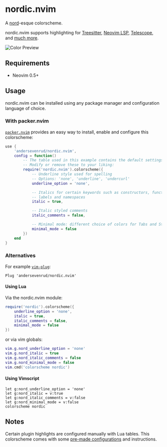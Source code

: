 # nordic.nvim

A [nord](https://www.nordtheme.com/)-esque colorscheme.

nordic.nvim supports highlighting for [Treesitter](https://github.com/nvim-treesitter/nvim-treesitter),
[Neovim LSP](https://neovim.io/doc/user/lsp.html), [Telescope](https://github.com/nvim-telescope/telescope.nvim/),
and [much more](https://github.com/andersevenrud/nordic.nvim/tree/main/lua/nordic/colors).

![Color Preview](https://user-images.githubusercontent.com/42545625/112913430-935a6a80-90c7-11eb-867e-394b1790a14f.png)

## Requirements

* Neovim 0.5+

## Usage

nordic.nvim can be installed using any package manager and configuration language
of choice.

### With packer.nvim

[`packer.nvim`](https://github.com/wbthomason/packer.nvim) provides an easy way
to install, enable and configure this colorscheme:

``` lua
use {
    'andersevenrud/nordic.nvim',
    config = function()
        -- The table used in this example contains the default settings.
        -- Modify or remove these to your liking:
        require('nordic.nvim').colorscheme({
            -- Underline style used for spelling
            -- Options: 'none', 'underline', 'undercurl'
            underline_option = 'none',

            -- Italics for certain keywords such as constructors, functions,
            -- labels and namespaces
            italic = true,

            -- Italic styled comments
            italic_comments = false,

            -- Minimal mode: different choice of colors for Tabs and StatusLine
            minimal_mode = false
        })
    end
}
```

### Alternatives

For example [`vim-plug`](https://github.com/junegunn/vim-plug):

```vim
Plug 'andersevenrud/nordic.nvim'
```

#### Using Lua

Via the nordic.nvim module:

``` lua
require('nordic').colorscheme({
    underline_option = 'none',
    italic = true,
    italic_comments = false,
    minimal_mode = false
})
```

or via vim globals:

``` lua
vim.g.nord_underline_option = 'none'
vim.g.nord_italic = true
vim.g.nord_italic_comments = false
vim.g.nord_minimal_mode = false
vim.cmd('colorscheme nordic')
```

#### Using Vimscript

``` vim
let g:nord_underline_option = 'none'
let g:nord_italic = v:true
let g:nord_italic_comments = v:false
let g:nord_minimal_mode = v:false
colorscheme nordic
```

## Notes

Certain plugin highlights are configured manually with Lua tables. This colorscheme comes with some
[pre-made configurations](https://github.com/andersevenrud/nordic.nvim/tree/main/lua/nordic/configs) and instructions.
